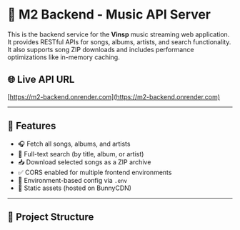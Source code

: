 # 🎵 M2 Backend - Music API Server

This is the backend service for the **Vinsp** music streaming web application. It provides RESTful APIs for songs, albums, artists, and search functionality. It also supports song ZIP downloads and includes performance optimizations like in-memory caching.

## 🌐 Live API URL

[https://m2-backend.onrender.com](https://m2-backend.onrender.com)

---

## 🚀 Features

- 🎧 Fetch all songs, albums, and artists
- 🔎 Full-text search (by title, album, or artist)
- 📥 Download selected songs as a ZIP archive
- ✅ CORS enabled for multiple frontend environments
- 🔐 Environment-based config via `.env`
- 📁 Static assets (hosted on BunnyCDN)

---

## 📁 Project Structure

